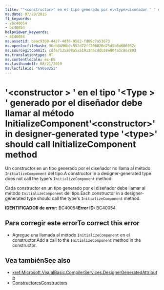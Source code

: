 ```yaml
---
title: "'<constructor>' en el tipo generado por el<type>diseñador ' ' debe llamar al método InitializeComponent"
ms.date: 07/20/2015
f1_keywords:
- vbc40054
- bc40054
helpviewer_keywords:
- BC40054
ms.assetid: beac93b0-d427-4df6-9582-fd69c7a53673
ms.openlocfilehash: 96cb8496b0c552d72ff206026d75d5b6d606952c
ms.sourcegitcommit: cdf67135a98a5a51913dacddb58e004a3c867802
ms.translationtype: MT
ms.contentlocale: es-ES
ms.lasthandoff: 08/21/2019
ms.locfileid: "69660253"
---
```

# <a name="constructor-in-designer-generated-type-type-should-call-initializecomponent-method"></a><span data-ttu-id="ff82b-102">'\<constructor > ' en el tipo '\<Type > ' generado por el diseñador debe llamar al método InitializeComponent</span><span class="sxs-lookup"><span data-stu-id="ff82b-102">'\<constructor>' in designer-generated type '\<type>' should call InitializeComponent method</span></span>
<span data-ttu-id="ff82b-103">Un constructor en un tipo generado por el diseñador no llama al método `InitializeComponent` del tipo.</span><span class="sxs-lookup"><span data-stu-id="ff82b-103">A constructor in a designer-generated type does not call the type's `InitializeComponent` method.</span></span>  
  
 <span data-ttu-id="ff82b-104">Cada constructor en un tipo generado por el diseñador debe llamar al método `InitializeComponent` del tipo.</span><span class="sxs-lookup"><span data-stu-id="ff82b-104">Each constructor in a designer-generated type should call the type's `InitializeComponent` method.</span></span>  
  
 <span data-ttu-id="ff82b-105">**IDENTIFICADOR de error:** BC40054</span><span class="sxs-lookup"><span data-stu-id="ff82b-105">**Error ID:** BC40054</span></span>  
  
## <a name="to-correct-this-error"></a><span data-ttu-id="ff82b-106">Para corregir este error</span><span class="sxs-lookup"><span data-stu-id="ff82b-106">To correct this error</span></span>  
  
- <span data-ttu-id="ff82b-107">Agregue una llamada al método `InitializeComponent` en el constructor.</span><span class="sxs-lookup"><span data-stu-id="ff82b-107">Add a call to the `InitializeComponent` method in the constructor.</span></span>  
  
## <a name="see-also"></a><span data-ttu-id="ff82b-108">Vea también</span><span class="sxs-lookup"><span data-stu-id="ff82b-108">See also</span></span>

- <xref:Microsoft.VisualBasic.CompilerServices.DesignerGeneratedAttribute>
- [<span data-ttu-id="ff82b-109">Constructores</span><span class="sxs-lookup"><span data-stu-id="ff82b-109">Constructors</span></span>](../programming-guide/concepts/object-oriented-programming.md#constructors)
